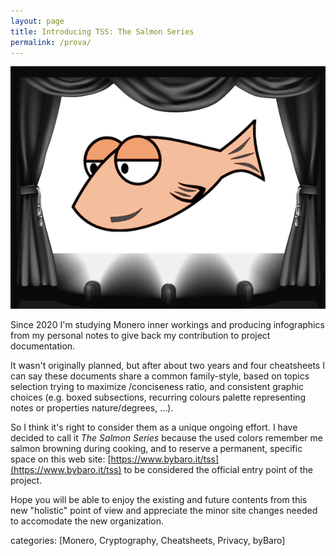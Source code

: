 ```yaml
---
layout: page
title: Introducing TSS: The Salmon Series
permalink: /prova/
---
```


![](/images/tssstage.png)

Since 2020 I'm studying Monero inner workings and producing infographics from my personal notes to give back my contribution to project documentation.

It wasn't originally planned, but after about two years and four cheatsheets I can say these documents share a common family-style, based on topics selection trying to maximize /conciseness ratio, and consistent graphic choices (e.g. boxed subsections, recurring colours palette representing notes or properties nature/degrees, ...).

So I think it's right to consider them as a unique ongoing effort. I have decided to call it _The Salmon Series_ because the used colors remember me salmon browning during cooking, and to reserve a permanent, specific space on this web site: [https://www.bybaro.it/tss](https://www.bybaro.it/tss) to be considered the official entry point of the project.

Hope you will be able to enjoy the existing and future contents from this new "holistic" point of view and appreciate the minor site changes needed to accomodate the new organization.

categories: [Monero, Cryptography, Cheatsheets, Privacy, byBaro]